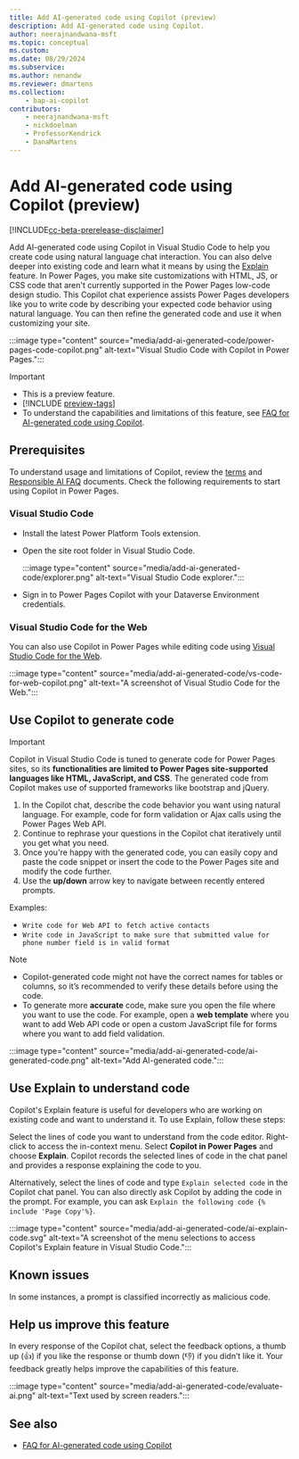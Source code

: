 ```yaml
---
title: Add AI-generated code using Copilot (preview)
description: Add AI-generated code using Copilot.
author: neerajnandwana-msft
ms.topic: conceptual
ms.custom: 
ms.date: 08/29/2024
ms.subservice:
ms.author: nenandw 
ms.reviewer: dmartens
ms.collection: 
    - bap-ai-copilot
contributors:
    - neerajnandwana-msft
    - nickdoelman
    - ProfessorKendrick
    - DanaMartens
---
```


# Add AI-generated code using Copilot (preview)

[!INCLUDE[cc-beta-prerelease-disclaimer](../includes/cc-beta-prerelease-disclaimer.md)]

Add AI-generated code using Copilot in Visual Studio Code to help you create code using natural language chat interaction. You can also delve deeper into existing code and learn what it means by using the [Explain](#use-explain-to-understand-code) feature. In Power Pages, you make site customizations with HTML, JS, or CSS code that aren't currently supported in the Power Pages low-code design studio. This Copilot chat experience assists Power Pages developers like you to write code by describing your expected code behavior using natural language. You can then refine the generated code and use it when customizing your site.

:::image type="content" source="media/add-ai-generated-code/power-pages-code-copilot.png" alt-text="Visual Studio Code with Copilot in Power Pages.":::

> [!IMPORTANT]
> - This is a preview feature.
> - [!INCLUDE [preview-tags](../includes/cc-preview-features-definition.md)]
> - To understand the capabilities and limitations of this feature, see [FAQ for AI-generated code using Copilot](../faqs-pro-developer.md).

## Prerequisites

To understand usage and limitations of Copilot, review the [terms](https://go.microsoft.com/fwlink/?linkid=2189520) and [Responsible AI FAQ](../responsible-ai-overview.md) documents. Check the following requirements to start using Copilot in Power Pages.

### Visual Studio Code

- Install the latest Power Platform Tools extension.
- Open the site root folder in Visual Studio Code.

  :::image type="content" source="media/add-ai-generated-code/explorer.png" alt-text="Visual Studio Code explorer.":::

- Sign in to Power Pages Copilot with your Dataverse Environment credentials.

### Visual Studio Code for the Web

You can also use Copilot in Power Pages while editing code using [Visual Studio Code for the Web](visual-studio-code-editor.md).

:::image type="content" source="media/add-ai-generated-code/vs-code-for-web-copilot.png" alt-text="A screenshot of Visual Studio Code for the Web.":::

## Use Copilot to generate code

> [!IMPORTANT]
> Copilot in Visual Studio Code is tuned to generate code for Power Pages sites, so its **functionalities are limited to Power Pages site-supported languages like HTML, JavaScript, and CSS**. The generated code from Copilot makes use of supported frameworks like bootstrap and jQuery. 

1. In the Copilot chat, describe the code behavior you want using natural language. For example, code for form validation or Ajax calls using the Power Pages Web API. 
1. Continue to rephrase your questions in the Copilot chat iteratively until you get what you need.  
1. Once you're happy with the generated code, you can easily copy and paste the code snippet or insert the code to the Power Pages site and modify the code further.
1. Use the **up/down** arrow key to navigate between recently entered prompts.  

Examples:
- `Write code for Web API to fetch active contacts`
- `Write code in JavaScript to make sure that submitted value for phone number field is in valid format`

> [!NOTE]
> - Copilot-generated code might not have the correct names for tables or columns, so it’s recommended to verify these details before using the code. 
> - To generate more **accurate** code, make sure you open the file where you want to use the code. For example, open a **web template** where you want to add Web API code or open a custom JavaScript file for forms where you want to add field validation.

:::image type="content" source="media/add-ai-generated-code/ai-generated-code.png" alt-text="Add AI-generated code.":::

## Use Explain to understand code

Copilot's Explain feature is useful for developers who are working on existing code and want to understand it. To use Explain, follow these steps:

Select the lines of code you want to understand from the code editor. Right-click to access the in-context menu. Select **Copilot in Power Pages** and choose **Explain**. Copilot records the selected lines of code in the chat panel and provides a response explaining the code to you.

Alternatively, select the lines of code and type `Explain selected code` in the Copilot chat panel. You can also directly ask Copilot by adding the code in the prompt. For example, you can ask `Explain the following code {% include 'Page Copy'%}`.

:::image type="content" source="media/add-ai-generated-code/ai-explain-code.svg" alt-text="A screenshot of the menu selections to access Copilot's Explain feature in Visual Studio Code.":::

## Known issues

In some instances, a prompt is classified incorrectly as malicious code.

## Help us improve this feature

In every response of the Copilot chat, select the feedback options, a thumb up (👍) if you like the response or thumb down (👎) if you didn’t like it. Your feedback greatly helps improve the capabilities of this feature.

:::image type="content" source="media/add-ai-generated-code/evaluate-ai.png" alt-text="Text used by screen readers.":::

## See also

- [FAQ for AI-generated code using Copilot](../faqs-pro-developer.md)

